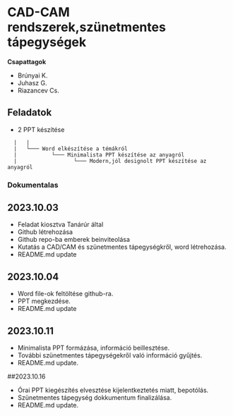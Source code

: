 # CAD-CAM rendszerek,szünetmentes tápegységek

**Csapattagok**
- Brúnyai K.
- Juhasz G.
- Riazancev Cs.

## Feladatok
- 2 PPT készítése
```
  |   |
  |   └─── Word elkészítése a témákról
  |           └─── Minimalista PPT készítése az anyagról
  |                  └─── Modern,jól designolt PPT készítése az anyagról
```
### Dokumentalas
## 2023.10.03
  - Feladat kiosztva Tanárúr által
  - Github létrehozása
  - Github repo-ba emberek beinviteolása
  - Kutatás a CAD/CAM és szünetmentes tápegységkről, word  létrehozása.
  - README.md update

## 2023.10.04
  - Word file-ok feltöltése github-ra.
  - PPT megkezdése.
  - README.md update

## 2023.10.11
  - Minimalista PPT formázása, információ beillesztése.
  - További szünetmentes tápegységekről való információ gyűjtés.
  - README.md update.

##2023.10.16
  - Órai PPT kiegészítés elvesztése kijelentkeztetés miatt, bepotólás.
  - Szünetmentes tápegység dokkumentum finalizálása.
  - README.md update.
